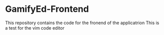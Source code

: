 # GamifyEd-Frontend
This repository contains the code for the fronend of the applicatrion
This is a test for the vim code editor
